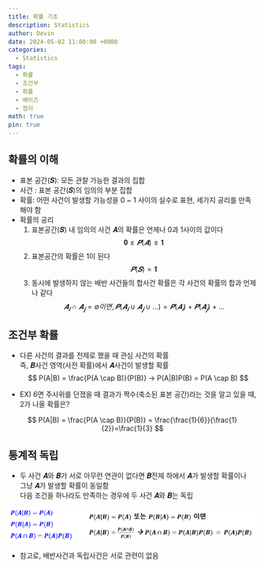 ```yaml
---
title: 확률 기초
description: Statistics
author: Devin
date: 2024-05-02 11:00:00 +0000
categories:
  - Statistics
tags:
  - 확률
  - 조건부
  - 확률
  - 베이즈
  - 정리
math: true
pin: true
---
```


## 확률의 이해

- 표본 공간(𝑺): 모든 관찰 가능한 결과의 집합
- 사건 : 표본 공간(𝑺)의 임의의 부분 집합
- 확률: 어떤 사건이 발생할 가능성을 0 ~ 1 사이의 실수로 표현, 세가지 공리를 만족해야 함
- 확률의 공리
  1. 표본공간(𝑺) 내 임의의 사건 𝑨의 확률은 언제나 0과 1사이의 값이다
$$
𝟎≤𝑷(𝑨)≤𝟏
$$
  2. 표본공간의 확률은 1이 된다
$$
𝑷(𝑺)=𝟏
$$
  3. 동시에 발생하지 않는 배반 사건들의 합사건 확률은 각 사건의 확률의 합과 언제나 같다
$$
𝑨_𝒊 \cap 𝑨_𝒋=∅ 이면, 𝑷(𝑨_𝒊 \cup 𝑨_𝒋 \cup …)=𝑷(𝑨_𝒊)+𝑷(𝑨_𝒋)+\dots
$$


## 조건부 확률

- 다른 사건의 결과를 전제로 했을 때 관심 사건의 확률<br>
  즉, 𝑩사건 영역(사전 확률)에서 𝑨사건이 발생할 확률 
$$
P(A|B) = \frac{P(A \cap B)}{P(B)}  →  P(A|B)P(B) = P(A \cap B) 
$$
  
- EX) 6면 주사위를 던졌을 때 결과가 짝수(축소된 표본 공간)라는 것을 알고 있을 때, 2가 나올 확률은?

$$
P(A|B) = \frac{P(A \cap B)}{P(B)} = \frac{\frac{1}{6}}{\frac{1}{2}}=\frac{1}{3}
$$

## 통계적 독립

- 두 사건 𝑨와 𝑩가 서로 아무런 연관이 없다면 𝑩전제 하에서 𝑨가 발생할 확률이나<br>
  그냥 𝑨가 발생할 확률이 동일함<br>
  다음 조건을 하나라도 만족하는 경우에 두 사건 𝑨와 𝑩는 독립

![ss](/assets/img/statistics/2024-05-02-probability_1.png)


- 참고로, 배반사건과 독립사건은 서로 관련이 없음
